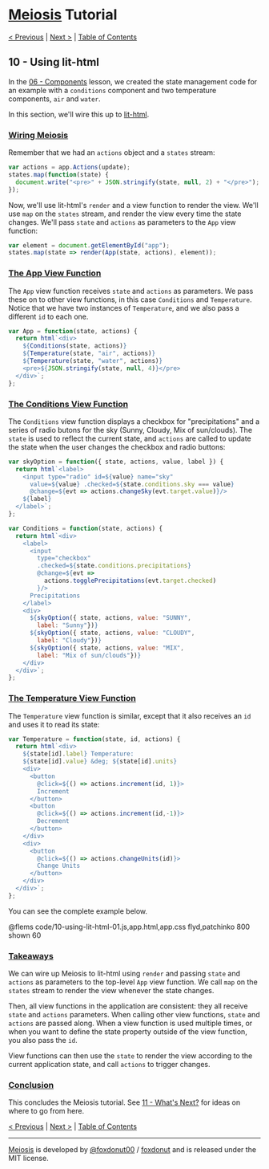 # [Meiosis](https://meiosis.js.org) Tutorial

[< Previous](09-using-preact.html) |
[Next >](11-whats-next.html) |
[Table of Contents](toc.html)

## 10 - Using lit-html

In the [06 - Components](06-components.html) lesson, we created the state management
code for an example with a `conditions` component and two temperature components, `air` and
`water`.

In this section, we'll wire this up to [lit-html](https://lit-html.polymer-project.org/).

<a name="wiring_meiosis"></a>
### [Wiring Meiosis](#wiring_meiosis)

Remember that we had an `actions` object and a `states` stream:

```js
var actions = app.Actions(update);
states.map(function(state) {
  document.write("<pre>" + JSON.stringify(state, null, 2) + "</pre>");
});
```

Now, we'll use lit-html's `render` and a view function to render the view. We'll use `map`
on the `states` stream, and render the view every time the state changes. We'll pass `state`
and `actions` as parameters to the `App` view function:

```js
var element = document.getElementById("app");
states.map(state => render(App(state, actions), element));
```

<a name="the_app_view_function"></a>
### [The App View Function](#the_app_view_function)

The `App` view function receives `state` and `actions` as parameters. We pass these on to other
view functions, in this case `Conditions` and `Temperature`. Notice that we have two instances
of `Temperature`, and we also pass a different `id` to each one.

```js
var App = function(state, actions) {
  return html`<div>
    ${Conditions(state, actions)}
    ${Temperature(state, "air", actions)}
    ${Temperature(state, "water", actions)}
    <pre>${JSON.stringify(state, null, 4)}</pre>
  </div>`;
};
```

<a name="the_conditions_view_function"></a>
### [The Conditions View Function](#the_conditions_view_function)

The `Conditions` view function displays a checkbox for "precipitations" and a series of radio
butons for the sky (Sunny, Cloudy, Mix of sun/clouds). The `state` is used to reflect the
current state, and `actions` are called to update the state when the user changes the
checkbox and radio buttons:

```js
var skyOption = function({ state, actions, value, label }) {
  return html`<label>
    <input type="radio" id=${value} name="sky"
      value=${value} .checked=${state.conditions.sky === value}
      @change=${evt => actions.changeSky(evt.target.value)}/>
    ${label}
  </label>`;
};

var Conditions = function(state, actions) {
  return html`<div>
    <label>
      <input
        type="checkbox"
        .checked=${state.conditions.precipitations}
        @change=${evt =>
          actions.togglePrecipitations(evt.target.checked)
        }/>
      Precipitations
    </label>
    <div>
      ${skyOption({ state, actions, value: "SUNNY",
        label: "Sunny"})}
      ${skyOption({ state, actions, value: "CLOUDY",
        label: "Cloudy"})}
      ${skyOption({ state, actions, value: "MIX",
        label: "Mix of sun/clouds"})}
    </div>
  </div>`;
};
```

<a name="the_temperature_view_function"></a>
### [The Temperature View Function](#the_temperature_view_function)

The `Temperature` view function is similar, except that it also receives an `id` and uses it to
read its state:

```js
var Temperature = function(state, id, actions) {
  return html`<div>
    ${state[id].label} Temperature:
    ${state[id].value} &deg; ${state[id].units}
    <div>
      <button
        @click=${() => actions.increment(id, 1)}>
        Increment
      </button>
      <button
        @click=${() => actions.increment(id,-1)}>
        Decrement
      </button>
    </div>
    <div>
      <button
        @click=${() => actions.changeUnits(id)}>
        Change Units
      </button>
    </div>
  </div>`;
};
```

You can see the complete example below.

@flems code/10-using-lit-html-01.js,app.html,app.css flyd,patchinko 800 shown 60

<a name="takeaways"></a>
### [Takeaways](#takeaways)

We can wire up Meiosis to lit-html using `render` and passing `state` and `actions` as
parameters to the top-level `App` view function. We call `map` on the `states` stream to
render the view whenever the state changes.

Then, all view functions in the application are consistent: they all receive `state`
and `actions` parameters. When calling other view functions, `state` and `actions` are passed
along. When a view function is used multiple times, or when you want to define the state
property outside of the view function, you also pass the `id`.

View functions can then use the `state` to render the view according to the current application
state, and call `actions` to trigger changes.

<a name="conclusion"></a>
### [Conclusion](#conclusion)

This concludes the Meiosis tutorial. See [11 - What's Next?](11-whats-next.html) for ideas on where
to go from here.

[< Previous](09-using-preact.html) |
[Next >](11-whats-next.html) |
[Table of Contents](toc.html)

-----

[Meiosis](https://meiosis.js.org) is developed by [@foxdonut00](http://twitter.com/foxdonut00) / [foxdonut](https://github.com/foxdonut) and is released under the MIT license.
